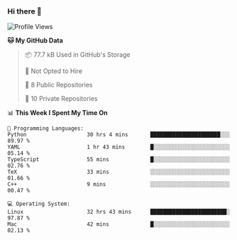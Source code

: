 ### Hi there 👋

<!--
**huayuan4396/huayuan4396** is a ✨ _special_ ✨ repository because its `README.md` (this file) appears on your GitHub profile.

Here are some ideas to get you started:

- 🔭 I’m currently working on ...
- 🌱 I’m currently learning ...
- 👯 I’m looking to collaborate on ...
- 🤔 I’m looking for help with ...
- 💬 Ask me about ...
- 📫 How to reach me: ...
- 😄 Pronouns: ...
- ⚡ Fun fact: ...
-->

<!--START_SECTION:waka-->
![Profile Views](http://img.shields.io/badge/Profile%20Views-1-blue)

**🐱 My GitHub Data** 

> 📦 77.7 kB Used in GitHub's Storage 
 > 
> 🚫 Not Opted to Hire
 > 
> 📜 8 Public Repositories 
 > 
> 🔑 10 Private Repositories 
 > 
📊 **This Week I Spent My Time On** 

```text
💬 Programming Languages: 
Python                   30 hrs 4 mins       ██████████████████████░░░   89.97 % 
YAML                     1 hr 43 mins        █░░░░░░░░░░░░░░░░░░░░░░░░   05.14 % 
TypeScript               55 mins             █░░░░░░░░░░░░░░░░░░░░░░░░   02.76 % 
TeX                      33 mins             ░░░░░░░░░░░░░░░░░░░░░░░░░   01.66 % 
C++                      9 mins              ░░░░░░░░░░░░░░░░░░░░░░░░░   00.47 % 

💻 Operating System: 
Linux                    32 hrs 43 mins      ████████████████████████░   97.87 % 
Mac                      42 mins             █░░░░░░░░░░░░░░░░░░░░░░░░   02.13 % 
```


<!--END_SECTION:waka-->
